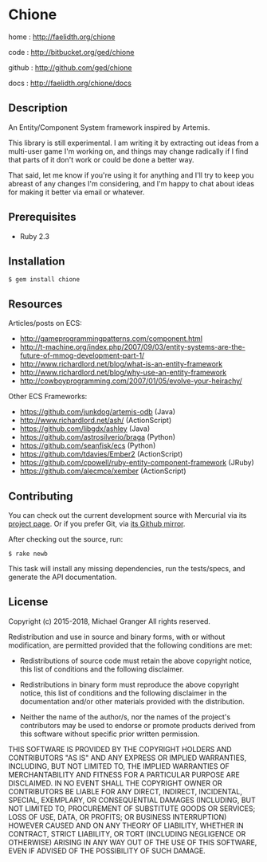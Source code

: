 # Chione

home
: http://faelidth.org/chione

code
: http://bitbucket.org/ged/chione

github
: http://github.com/ged/chione

docs
: http://faelidth.org/chione/docs


## Description

An Entity/Component System framework inspired by Artemis.

This library is still experimental. I am writing it by extracting out ideas from
a multi-user game I'm working on, and things may change radically if I find
that parts of it don't work or could be done a better way.

That said, let me know if you're using it for anything and I'll try to keep
you abreast of any changes I'm considering, and I'm happy to chat about ideas
for making it better via email or whatever.


## Prerequisites

* Ruby 2.3


## Installation

    $ gem install chione


## Resources

Articles/posts on ECS:

* <http://gameprogrammingpatterns.com/component.html>
* <http://t-machine.org/index.php/2007/09/03/entity-systems-are-the-future-of-mmog-development-part-1/>
* <http://www.richardlord.net/blog/what-is-an-entity-framework>
* <http://www.richardlord.net/blog/why-use-an-entity-framework>
* <http://cowboyprogramming.com/2007/01/05/evolve-your-heirachy/>

Other ECS Frameworks:

* <https://github.com/junkdog/artemis-odb> (Java)
* <http://www.richardlord.net/ash/> (ActionScript)
* <https://github.com/libgdx/ashley> (Java)
* <https://github.com/astrosilverio/braga> (Python)
* <https://github.com/seanfisk/ecs> (Python)
* <https://github.com/tdavies/Ember2> (ActionScript)
* <https://github.com/cpowell/ruby-entity-component-framework> (JRuby)
* <https://github.com/alecmce/xember> (ActionScript)

## Contributing

You can check out the current development source with Mercurial via its
[project page][bitbucket]. Or if you prefer Git, via
[its Github mirror][github].

After checking out the source, run:

    $ rake newb

This task will install any missing dependencies, run the tests/specs,
and generate the API documentation.


## License

Copyright (c) 2015-2018, Michael Granger
All rights reserved.

Redistribution and use in source and binary forms, with or without
modification, are permitted provided that the following conditions are met:

* Redistributions of source code must retain the above copyright notice,
  this list of conditions and the following disclaimer.

* Redistributions in binary form must reproduce the above copyright notice,
  this list of conditions and the following disclaimer in the documentation
  and/or other materials provided with the distribution.

* Neither the name of the author/s, nor the names of the project's
  contributors may be used to endorse or promote products derived from this
  software without specific prior written permission.

THIS SOFTWARE IS PROVIDED BY THE COPYRIGHT HOLDERS AND CONTRIBUTORS "AS IS"
AND ANY EXPRESS OR IMPLIED WARRANTIES, INCLUDING, BUT NOT LIMITED TO, THE
IMPLIED WARRANTIES OF MERCHANTABILITY AND FITNESS FOR A PARTICULAR PURPOSE ARE
DISCLAIMED. IN NO EVENT SHALL THE COPYRIGHT OWNER OR CONTRIBUTORS BE LIABLE
FOR ANY DIRECT, INDIRECT, INCIDENTAL, SPECIAL, EXEMPLARY, OR CONSEQUENTIAL
DAMAGES (INCLUDING, BUT NOT LIMITED TO, PROCUREMENT OF SUBSTITUTE GOODS OR
SERVICES; LOSS OF USE, DATA, OR PROFITS; OR BUSINESS INTERRUPTION) HOWEVER
CAUSED AND ON ANY THEORY OF LIABILITY, WHETHER IN CONTRACT, STRICT LIABILITY,
OR TORT (INCLUDING NEGLIGENCE OR OTHERWISE) ARISING IN ANY WAY OUT OF THE USE
OF THIS SOFTWARE, EVEN IF ADVISED OF THE POSSIBILITY OF SUCH DAMAGE.


[bitbucket]: http://bitbucket.org/ged/chione
[github]: https://github.com/ged/chione

